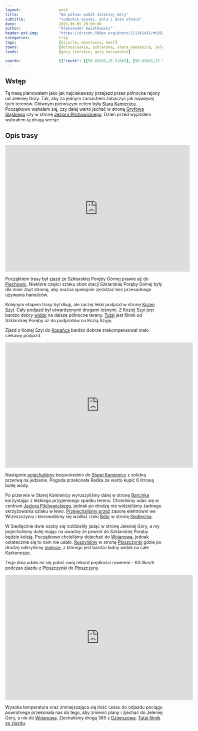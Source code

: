 ```yaml
---
layout:                 post
title:                  "Na północ wokół Jeleniej Góry"
subtitle:               "sudeckie wioski, pola i dużo słońca"
date:                   2015-06-05 20:00:00
author:                 "Aleksander Kwiatkowski"
header-ext-img:         "https://drscdn.500px.org/photo/111341431/m%3D2048/21998e31cabd789f8e72f4a96fa60cff"
categories:             trip
tags:                   [bicycle, mountains, best]
towns:                  [dolnoslaskie, szklarska, stara_kamienica, jelenia_gora]
lands:                  [gory_izerskie, gory_kaczawskie]

coords:                 [{"route": [[50.82033,15.51883], [50.83881,15.52021], [50.85334,15.57076], [50.87073,15.52141], [50.88692,15.54844], [50.91593,15.57265], [50.94358,15.60080], [50.94458,15.68758], [50.96475,15.73779], [50.94171,15.79435], [50.90920,15.75023], [50.90265,15.75573]], "type": "bicycle"}]
---
```


[route]:                        https://www.strava.com/activities/318922776

[wiki-stara-kamienica]:         http://pl.wikipedia.org/wiki/Stara_Kamienica
[wiki-gryfow-slaski]:           http://pl.wikipedia.org/wiki/Gryf%C3%B3w_%C5%9Al%C4%85ski
[wiki-pilchowickie]:            http://pl.wikipedia.org/wiki/Jezioro_Pilchowickie
[wiki-piechowice]:              http://pl.wikipedia.org/wiki/Piechowice
[wiki-kozia-szyja]:             http://pl.wikipedia.org/wiki/Kozia_Szyja
[wiki-kopaniec]:                http://pl.wikipedia.org/wiki/Kopaniec_(wojew%C3%B3dztwo_dolno%C5%9Bl%C4%85skie)
[wiki-barcinek]:                http://pl.wikipedia.org/wiki/Barcinek_(wojew%C3%B3dztwo_dolno%C5%9Bl%C4%85skie)
[wiki-bobr]:                    http://pl.wikipedia.org/wiki/B%C3%B3br_(dop%C5%82yw_Odry)
[wiki-siedlecin]:               http://pl.wikipedia.org/wiki/Siedl%C4%99cin
[wiki-wojanow]:                 http://pl.wikipedia.org/wiki/Wojan%C3%B3w
[wiki-ploszczynka]:             http://pl.wikipedia.org/wiki/P%C5%82oszczynka
[wiki-ploszczyna]:              http://pl.wikipedia.org/wiki/P%C5%82oszczyna
[wiki-dziwiszow]:               http://pl.wikipedia.org/wiki/Dziwisz%C3%B3w

[ump-ploszczynka]:              http://mapa.ump.waw.pl/ump-www/?zoom=14&lat=50.94867&lon=15.70531&layers=B000000FFFFTFF&mlat=50.94867&mlon=15.70531

[panoramio-kozia-szyja]:        http://www.panoramio.com/photo/120379461

[vimeo-1]:                      https://vimeo.com/130319346
[vimeo-2]:                      https://vimeo.com/130551453
[vimeo-3]:                      https://vimeo.com/130551454
[vimeo-4]:                      https://vimeo.com/130575651
[vimeo-5]:                      https://vimeo.com/130582477
[vimeo-6]:                      https://vimeo.com/130620133
[vimeo-7]:                      https://vimeo.com/130626295


Wstęp
-----

Tą trasę planowałem jako jak najciekawszy przejazd przez północne rejony od Jeleniej Góry. Tak, aby
za jednym zamachem zobaczyć jak najwięcej tych terenów. Głównym pierwszym celem była [Stara Kamienica][wiki-stara-kamienica].
Początkowo wahałem się, czy dalej warto jechać w stronę [Gryfowa Śląskiego][wiki-gryfow-slaski] czy
w stronę [Jeziora Pilchowickiego][wiki-pilchowickie]. Dzień przed wyjazdem wybrałem tą drugą wersje.

Opis trasy
----------

<iframe height='405' width='590' frameborder='0' allowtransparency='true' scrolling='no' src='https://www.strava.com/activities/318922776/embed/144e3bb623ea434a0808698e7405d5f87ca26c1f'></iframe>

Początkiem trasy był zjazd ze Szklarskiej Poręby Górnej prawie aż do [Piechowic][wiki-piechowice].
Niektóre części szlaku obok stacji Szklarskiej Poręby Dolnej były dla mnie zbyt stromę, aby można
spokojnie zjeżdzać bez przesadnego używania hamulców.

Kolejnym etapem trasy był długi, ale raczej lekki podjazd w stronę [Koziej Szyi][wiki-kozia-szyja].
Cały podjazd był utwardzonymi drogami leśnymi. Z Koziej Szyi jest bardzo dobry [widok][panoramio-kozia-szyja] na
dalsze północne tereny. [Tutaj][vimeo-1] jest filmik od Szklarskiej Poręby aż do podjazdów na Kozią Szyję.

Zjazd z Koziej Szyi do [Kopańca][wiki-kopaniec] bardzo dobrze zrekompensował mało ciekawy podjazd.

<div class="vimeo"><iframe src='http://player.vimeo.com/video/130551453' width="600" height="400" frameborder="0" webkitAllowFullScreen mozallowfullscreen allowFullScreen> </iframe></div>


Następnie [pojechaliśmy][vimeo-3] bezpośrednio do [Starej Kamienicy][wiki-stara-kamienica] z solidną przerwą na jedzenie.
Pogoda przekonała Radka że warto kupić 6 litrową butlę wody.

Po przerwie w Starej Kamienicy wyruszyliśmy dalej w stronę [Barcinka][wiki-barcinek] korzystając z lekkiego
przyjemnego spadku terenu. Chcieliśmy udać się w centrum [Jeziora Pilchowickiego][wiki-pilchowickie], jednak
po drodzę nie widzieliśmy żadnego skrzyżowania szlaku w lewo. [Przejechaliśmy przez][vimeo-4] zaporę elektrowni we
Wrzeszczyniu i kierowaliśmy się wzdłuż
rzeki [Bóbr][wiki-bobr] w stronę [Siedlęcina][wiki-siedlecin].

W Siedlęcinie dwie osoby się roździeliły jadąc w stronę Jeleniej Góry, a my pojechaliśmy dalej mając
na uwadzę że powrót do Szklarskiej Poręby będzie koleją. Początkowo chcieliśmy dojechać do [Wojanowa][wiki-wojanow],
jednak ostatecznie się to nam nie udało. [Ruszyliśmy][vimeo-5] w stronę [Płoszczynki][wiki-ploszczynka] gdzie po drodzę
odkryliśmy [miejsce][ump-ploszczynka], z którego jest bardzo ładny widok na całe Karkonosze.

Tego dnia udało mi się pobić swój rekord prędkości rowerem - 63.3km/h podczas zjazdu z [Płoszczynki][wiki-ploszczynka] do
[Płoszczyny][wiki-ploszczyna].

<div class="vimeo"><iframe src='http://player.vimeo.com/video/130620133' width="600" height="400" frameborder="0" webkitAllowFullScreen mozallowfullscreen allowFullScreen> </iframe></div>

Wysoka temperatura oraz zmniejszająca się ilość czasu do odjazdu pociągu powrotnego przekonała
nas do tego, aby zmienić plany i zjechać do Jeleniej Góry, a nie do [Wojanowa][wiki-wojanow]. Zjechaliśmy
drogą 365 z [Dziwiszowa][wiki-dziwiszow]. [Tutaj filmik ze zjazdu][vimeo-7].
